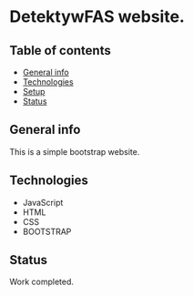 
# DetektywFAS website.
 

## Table of contents
* [General info](#general-info)
* [Technologies](#technologies)
* [Setup](#setup)
* [Status](#status)

## General info

This is a simple bootstrap website.

## Technologies

* JavaScript
* HTML
* CSS
* BOOTSTRAP


## Status

Work completed.
